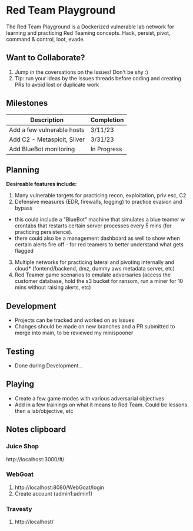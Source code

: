 # Red Team Playground
The Red Team Playground is a Dockerized vulnerable lab network for learning and practicing Red Teaming concepts. Hack, persist, pivot, command & control, loot, evade.


## Want to Collaborate?
1. Jump in the coversations on the Issues! Don't be shy :)
2. Tip: run your ideas by the Issues threads before coding and creating PRs to avoid lost or duplicate work

## Milestones
| Description | Completion |
| ----------- | ---------- |
| Add a few vulnerable hosts | 3/11/23 |
| Add C2 - Metasploit, Sliver | 3/31/23 |
| Add BlueBot monitoring | In Progress |

## Planning
__Desireable features include:__
1. Many vulnerable targets for practicing recon, exploitation, priv esc, C2
2. Defensive measures (EDR, firewalls, logging) to practice evasion and bypass
  - this could include a "BlueBot" machine that simulates a blue teamer w crontabs that restarts certain server processes every 5 mins (for practicing persistence).
  - there could also be a management dashboard as well to show when certain alerts fire off - for red teamers to better understand what gets flagged
3. Multiple networks for practicing lateral and pivoting internally and cloud* (fontend/backend, dmz, dummy aws metadata server, etc)
4. Red Teamer game scenarios to emulate adversaries (access the customer database, hold the s3 bucket for ransom, run a miner for 10 mins without raising alerts, etc)


## Development
- Projects can be tracked and worked on as Issues
- Changes should be made on new branches and a PR submitted to merge into main, to be reviewed my minispooner


## Testing
- Done during Development...


## Playing
- Create a few game modes with various adversarial objectives
- Add in a few trainings on what it means to Red Team. Could be lessons then a lab/objective, etc


## Notes clipboard
### Juice Shop
http://localhost:3000/#/

### WebGoat
1. http://localhost:8080/WebGoat/login
2. Create account (admin1:admin1)

### Travesty
1. http://localhost/
